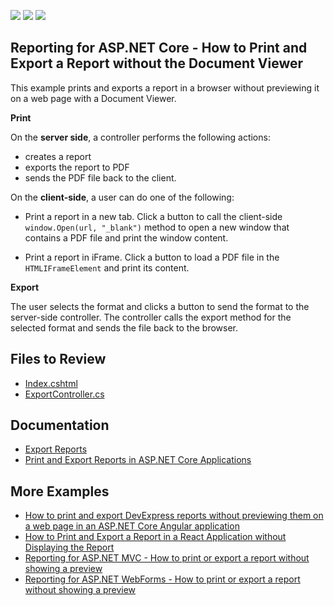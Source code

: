 <!-- default badges list -->
![](https://img.shields.io/endpoint?url=https://codecentral.devexpress.com/api/v1/VersionRange/343264953/2023.1)
[![](https://img.shields.io/badge/Open_in_DevExpress_Support_Center-FF7200?style=flat-square&logo=DevExpress&logoColor=white)](https://supportcenter.devexpress.com/ticket/details/T977689)
[![](https://img.shields.io/badge/📖_How_to_use_DevExpress_Examples-e9f6fc?style=flat-square)](https://docs.devexpress.com/GeneralInformation/403183)
<!-- default badges end -->
## Reporting for ASP.NET Core - How to Print and Export a Report without the Document Viewer

This example prints and exports a report in a browser without previewing it on a web page with a Document Viewer.

**Print**

On the **server side**, a controller performs the following actions:
- creates a report
- exports the report to PDF
- sends the PDF file back to the client.

On the **client-side**, a user can do one of the following:

* Print a report in a new tab.
Click a button to call the client-side `window.Open(url, "_blank")` method to open a new window that contains a PDF file and print the window content.

* Print a report in iFrame. 
Click a button to load a PDF file in the `HTMLIFrameElement` and print its content.

**Export**

The user selects the format and clicks a button to send the format to the server-side controller. The controller calls the export method for the selected format and sends the file back to the browser.

## Files to Review

- [Index.cshtml](./Views/Home/Index.cshtml)
- [ExportController.cs](./Controllers/ExportController.cs)

## Documentation

- [Export Reports](https://docs.devexpress.com/XtraReports/1302/detailed-guide-to-devexpress-reporting/store-and-distribute-reports/export-reports)
- [Print and Export Reports in ASP.NET Core Applications](https://docs.devexpress.com/XtraReports/401841/web-reporting/asp-net-core-reporting/print-and-export-reports-in-asp-net-core-applications)

## More Examples

- [How to print and export DevExpress reports without previewing them on a web page in an ASP.NET Core Angular application](https://github.com/DevExpress-Examples/Reporting-Angular-Print-Without-Preview)
- [How to Print and Export a Report in a React Application without Displaying the Report](https://github.com/DevExpress-Examples/Reporting-React-Print-Without-Preview)
- [Reporting for ASP.NET MVC - How to print or export a report without showing a preview](https://github.com/DevExpress-Examples/reporting-print-export-report-without-showing-a-preview)
- [Reporting for ASP.NET WebForms - How to print or export a report without showing a preview](https://github.com/DevExpress-Examples/reporting-webforms-print-export-report-without-showing-a-preview)
